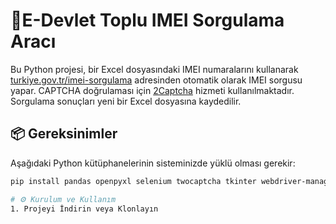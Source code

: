 # 📱E-Devlet Toplu IMEI Sorgulama Aracı

Bu Python projesi, bir Excel dosyasındaki IMEI numaralarını kullanarak [turkiye.gov.tr/imei-sorgulama](https://www.turkiye.gov.tr/imei-sorgulama) adresinden otomatik olarak IMEI sorgusu yapar. CAPTCHA doğrulaması için [2Captcha](https://2captcha.com) hizmeti kullanılmaktadır. Sorgulama sonuçları yeni bir Excel dosyasına kaydedilir.

## 📦 Gereksinimler

Aşağıdaki Python kütüphanelerinin sisteminizde yüklü olması gerekir:

```bash
pip install pandas openpyxl selenium twocaptcha tkinter webdriver-manager

# ⚙️ Kurulum ve Kullanım
1. Projeyi İndirin veya Klonlayın
